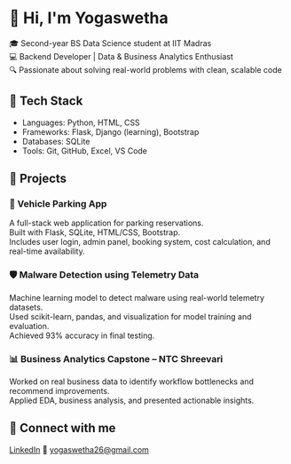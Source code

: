 # 👋 Hi, I'm Yogaswetha

🎓 Second-year BS Data Science student at IIT Madras  
💻 Backend Developer | Data & Business Analytics Enthusiast  
🔍 Passionate about solving real-world problems with clean, scalable code

## 🧠 Tech Stack
- Languages: Python, HTML, CSS
- Frameworks: Flask, Django (learning), Bootstrap
- Databases: SQLite
- Tools: Git, GitHub, Excel, VS Code

## 📂 Projects

### 🚗 Vehicle Parking App
A full-stack web application for parking reservations.  
Built with Flask, SQLite, HTML/CSS, Bootstrap.  
Includes user login, admin panel, booking system, cost calculation, and real-time availability.

### 🛡️ Malware Detection using Telemetry Data
Machine learning model to detect malware using real-world telemetry datasets.  
Used scikit-learn, pandas, and visualization for model training and evaluation.  
Achieved 93% accuracy in final testing.

### 📊 Business Analytics Capstone – NTC Shreevari
Worked on real business data to identify workflow bottlenecks and recommend improvements.  
Applied EDA, business analysis, and presented actionable insights.

## 🔗 Connect with me
[LinkedIn](www.linkedin.com/in/yogaswetha-iitm) 
📧 yogaswetha26@gmail.com
